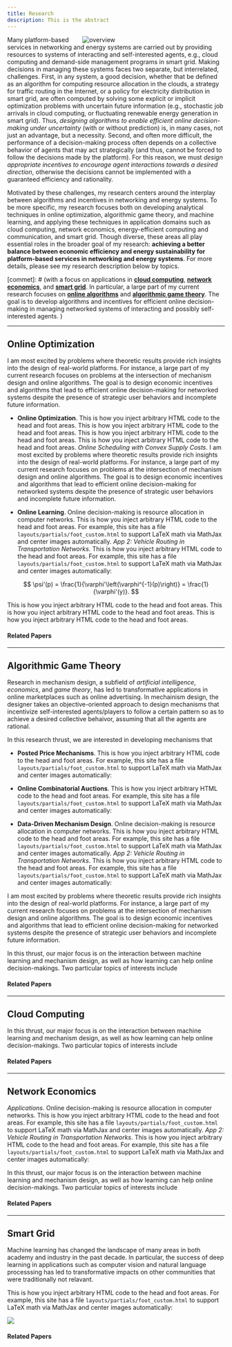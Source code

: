 ```yaml
---
title: Research
description: This is the abstract
---
```


<a id="research_overview"></a>

<img src="/img/overview.png" style="max-width:33%; min-width:330px; float: right" alt="overview"/>

Many platform-based services in networking and energy systems are carried out by providing resources to systems of interacting and self-interested agents, e.g., cloud computing and demand-side management programs in smart grid.  Making decisions in managing these systems faces two separate, but interrelated, challenges. First, in any system, a good decision, whether that be defined as an algorithm for computing resource allocation in the clouds, a strategy for  traffic routing in the Internet, or a policy for electricity distribution in smart grid, are often computed by solving some explicit or implicit optimization problems with uncertain future information (e.g., stochastic job arrivals in cloud computing, or fluctuating renewable energy generation in smart grid). Thus, _designing algorithms to enable efficient online decision-making under uncertainty_ (with or without prediction) is, in many cases, not just an advantage, but a necessity. Second, and often more difficult, the performance of a decision-making process often depends on a collective behavior of agents that may act strategically (and thus, cannot be forced to follow the decisions made by the platform). For this reason,  we must _design appropriate incentives to encourage agent interactions towards a desired direction_, otherwise the decisions cannot be implemented with a guaranteed efficiency and rationality. 

Motivated by these challenges, my research centers around  the interplay between  algorithms and  incentives in networking and energy systems. To be more specific, my research focuses both on developing analytical techniques in online optimization, algorithmic game theory, and machine learning, and applying these techniques in application domains such as cloud computing, network economics, energy-efficient computing and communication, and smart grid. Though diverse, these areas all play essential roles in the broader goal of my research: **achieving a better balance between economic efficiency and energy sustainability for platform-based services in networking and energy systems**. For more details, please see my research description below by topics. 



[commet]: # (with a focus on applications in [**cloud computing**](/research/#cloud_computing), [**network economics**](/research/#networking), and [**smart grid**](/research/#smart_grid). In particular, a large part of my current research focuses on [**online algorithms**](/research/#online_algorithms) and [**algorithmic game theory**](/research/#mechanism_design). The goal is to develop algorithms and incentives for efficient online decision-making in managing networked systems of interacting and possibly self-interested agents. ) 


[comment]: # (I believe that solutions to alleviate or resolve these research challenges provide insights into how to tackle many societal challenges such as computing efficiency, cyber security, energy sustainability, traffic congestion, and climate change, etc. e.g., random job arrivals in cloud computing or volatile renewable energy generation in energy systems. The design of economic incentives, termed as mechanism design, sits at the intersection of artificial intelligence and economics, and has led to transformative applications in various domains such as online advertising and on-demand service platforms. My research)

[comment]: # (For examples, how incentives influence the behavior of self-interested agents, and thus the peformance of online decisions? how online decisions influence the outcome of incentives if there exist zero knowledge of future information? )


<a id="online_algorithms"></a>  

---


##  Online Optimization

I am most excited by problems where theoretic results provide rich insights into the design of real-world platforms. For instance, a large part of my current research focuses on problems at the intersection of mechanism design and online algorithms. The goal is to design economic incentives and algorithms that lead to efficient  online decision-making for networked systems despite the presence of  strategic user behaviors and incomplete future information. 

 - **Online Optimization**. This is how you inject arbitrary HTML code to the head and foot areas. This is how you inject arbitrary HTML code to the head and foot areas. This is how you inject arbitrary HTML code to the head and foot areas. This is how you inject arbitrary HTML code to the head and foot areas.  *Online Scheduling with Convex Supply Costs*. I am most excited by problems where theoretic results provide rich insights into the design of real-world platforms. For instance, a large part of my current research focuses on problems at the intersection of mechanism design and online algorithms. The goal is to design economic incentives and algorithms that lead to efficient  online decision-making for networked systems despite the presence of  strategic user behaviors and incomplete future information.


 - **Online Learning**. Online decision-making is resource allocation in computer networks. This is how you inject arbitrary HTML code to the head and foot areas. For example, this site has a file `layouts/partials/foot_custom.html` to support LaTeX math via MathJax and center images automatically. *App 2: Vehicle Routing in Transportation Networks*. This is how you inject arbitrary HTML code to the head and foot areas. For example, this site has a file `layouts/partials/foot_custom.html` to support LaTeX math via MathJax and center images automatically:

$$ \psi'(p) = \frac{1}{\varphi'\left(\varphi^{-1}(p)\right)} = \frac{1}{\varphi'(y)}. $$

This is how you inject arbitrary HTML code to the head and foot areas. This is how you inject arbitrary HTML code to the head and foot areas. This is how you inject arbitrary HTML code to the head and foot areas. 

#### Related Papers

<ul class=circle>
            <script>
                var i;
                for (i = 0; i < papers_journal.length; i++) {
                    if (papers_journal[i].topic.search("algorithms") >= 0) {
                        document.write("<li class=paper>");
                        printPaper(papers_journal[i], "algorithms");
                        document.write("</li>");
                    }
                }
            </script>
</ul>



<a id="mechanism_design"></a>

---

##  Algorithmic Game Theory

Research in mechanism design, a subfield of *artificial intelligence*, *economics*, and *game theory*, has led to transformative applications in online marketplaces such as online advertising. In mechainism design, the designer takes an objective-oriented approach to design mechanisms that incentivize self-interested agents/players to follow a certain pattern so as to achieve a desired collective behaivor, assuming that all the agents are rational. 

In this research thrust, we are interested in developing mechanisms that 

- **Posted Price Mechanisms**. This is how you inject arbitrary HTML code to the head and foot areas. For example, this site has a file `layouts/partials/foot_custom.html` to support LaTeX math via MathJax and center images automatically:

- **Online Combinatorial Auctions**. This is how you inject arbitrary HTML code to the head and foot areas. For example, this site has a file `layouts/partials/foot_custom.html` to support LaTeX math via MathJax and center images automatically:

- **Data-Driven Mechanism Design**. Online decision-making is resource allocation in computer networks. This is how you inject arbitrary HTML code to the head and foot areas. For example, this site has a file `layouts/partials/foot_custom.html` to support LaTeX math via MathJax and center images automatically. *App 2: Vehicle Routing in Transportation Networks*. This is how you inject arbitrary HTML code to the head and foot areas. For example, this site has a file `layouts/partials/foot_custom.html` to support LaTeX math via MathJax and center images automatically:


I am most excited by problems where theoretic results provide rich insights into the design of real-world platforms. For instance, a large part of my current research focuses on problems at the intersection of mechanism design and online algorithms. The goal is to design economic incentives and algorithms that lead to efficient  online decision-making for networked systems despite the presence of  strategic user behaviors and incomplete future information. 

In this thrust, our major focus is on the interaction between machine learning  and mechanism design, as well as how learning can help online decision-makings. Two particular topics of interests include


#### Related Papers

<ul class=circle>
            <script>
                var i;
                for (i = 0; i < papers_journal.length; i++) {
                    if (papers_journal[i].topic.search("mechanism") >= 0) {
                        document.write("<li class=paper>");
                        printPaper(papers_journal[i], "mechanism");
                        document.write("</li>");
                    }
                }
            </script>
</ul>


<a id="cloud_computing"></a> 

---

## Cloud Computing

In this thrust, our major focus is on the interaction between machine learning  and mechanism design, as well as how learning can help online decision-makings. Two particular topics of interests include

#### Related Papers

<ul class=circle>
            <script>
                var i;
                for (i = 0; i < papers_journal.length; i++) {
                    if (papers_journal[i].topic.search("cloud") >= 0) {
                        document.write("<li class=paper>");
                        printPaper(papers_journal[i], "cloud");
                        document.write("</li>");
                    }
                }
            </script>
</ul>


<a id="networking"></a> 

---

## Network Economics

*Applications*. Online decision-making is resource allocation in computer networks. This is how you inject arbitrary HTML code to the head and foot areas. For example, this site has a file `layouts/partials/foot_custom.html` to support LaTeX math via MathJax and center images automatically. *App 2: Vehicle Routing in Transportation Networks*. This is how you inject arbitrary HTML code to the head and foot areas. For example, this site has a file `layouts/partials/foot_custom.html` to support LaTeX math via MathJax and center images automatically:


In this thrust, our major focus is on the interaction between machine learning  and mechanism design, as well as how learning can help online decision-makings. Two particular topics of interests include


#### Related Papers

<ul class=circle>
            <script>
                var i;
                for (i = 0; i < papers_journal.length; i++) {
                    if (papers_journal[i].topic.search("network") >= 0) {
                        document.write("<li class=paper>");
                        printPaper(papers_journal[i], "network");
                        document.write("</li>");
                    }
                }
            </script>
</ul>


<a id="smart_grid"></a>

---

##  Smart Grid

Machine learning has changed the landscape of many areas in both academy and industry in the past decade. In particular, the success of deep learning in applications such as computer vision and natural language processsing has led to transformative impacts on other communities that were traditionally not relavant.

This is how you inject arbitrary HTML code to the head and foot areas. For example, this site has a file `layouts/partials/foot_custom.html` to support LaTeX math via MathJax and center images automatically:

  <img src="/img/three_layer_smart_cities.png" style="max-width:90%; min-width:330px"/>

  [comment]: # (<p align="center"><img src="/img/three_layer_smart_cities.png" style="max-width:90%; min-width:330px"/></p>)

#### Related Papers

<ul class=circle>
            <script>
                var i;
                for (i = 0; i < papers_journal.length; i++) {
                    if (papers_journal[i].topic.search("energy") >= 0) {
                        document.write("<li class=paper>");
                        printPaper(papers_journal[i], "energy");
                        document.write("</li>");
                    }
                }
            </script>
</ul>